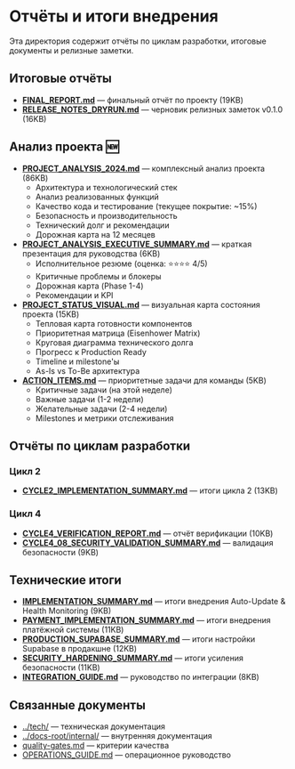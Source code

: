 # Отчёты и итоги внедрения

Эта директория содержит отчёты по циклам разработки, итоговые документы и релизные заметки.

## Итоговые отчёты

- **[FINAL_REPORT.md](./FINAL_REPORT.md)** — финальный отчёт по проекту (19KB)
- **[RELEASE_NOTES_DRYRUN.md](./RELEASE_NOTES_DRYRUN.md)** — черновик релизных заметок v0.1.0 (16KB)

## Анализ проекта 🆕

- **[PROJECT_ANALYSIS_2024.md](./PROJECT_ANALYSIS_2024.md)** — комплексный анализ проекта (86KB)
  - Архитектура и технологический стек
  - Анализ реализованных функций
  - Качество кода и тестирование (текущее покрытие: ~15%)
  - Безопасность и производительность
  - Технический долг и рекомендации
  - Дорожная карта на 12 месяцев
- **[PROJECT_ANALYSIS_EXECUTIVE_SUMMARY.md](./PROJECT_ANALYSIS_EXECUTIVE_SUMMARY.md)** — краткая презентация для руководства (6KB)
  - Исполнительное резюме (оценка: ⭐⭐⭐⭐ 4/5)
  - Критичные проблемы и блокеры
  - Дорожная карта (Phase 1-4)
  - Рекомендации и KPI
- **[PROJECT_STATUS_VISUAL.md](./PROJECT_STATUS_VISUAL.md)** — визуальная карта состояния проекта (15KB)
  - Тепловая карта готовности компонентов
  - Приоритетная матрица (Eisenhower Matrix)
  - Круговая диаграмма технического долга
  - Прогресс к Production Ready
  - Timeline и milestone'ы
  - As-Is vs To-Be архитектура
- **[ACTION_ITEMS.md](./ACTION_ITEMS.md)** — приоритетные задачи для команды (5KB)
  - Критичные задачи (на этой неделе)
  - Важные задачи (1-2 недели)
  - Желательные задачи (2-4 недели)
  - Milestones и метрики отслеживания

## Отчёты по циклам разработки

### Цикл 2
- **[CYCLE2_IMPLEMENTATION_SUMMARY.md](./CYCLE2_IMPLEMENTATION_SUMMARY.md)** — итоги цикла 2 (13KB)

### Цикл 4
- **[CYCLE4_VERIFICATION_REPORT.md](./CYCLE4_VERIFICATION_REPORT.md)** — отчёт верификации (10KB)
- **[CYCLE4_08_SECURITY_VALIDATION_SUMMARY.md](./CYCLE4_08_SECURITY_VALIDATION_SUMMARY.md)** — валидация безопасности (9KB)

## Технические итоги

- **[IMPLEMENTATION_SUMMARY.md](./IMPLEMENTATION_SUMMARY.md)** — итоги внедрения Auto-Update & Health Monitoring (9KB)
- **[PAYMENT_IMPLEMENTATION_SUMMARY.md](./PAYMENT_IMPLEMENTATION_SUMMARY.md)** — итоги внедрения платёжной системы (11KB)
- **[PRODUCTION_SUPABASE_SUMMARY.md](./PRODUCTION_SUPABASE_SUMMARY.md)** — итоги настройки Supabase в продакшне (12KB)
- **[SECURITY_HARDENING_SUMMARY.md](./SECURITY_HARDENING_SUMMARY.md)** — итоги усиления безопасности (11KB)
- **[INTEGRATION_GUIDE.md](./INTEGRATION_GUIDE.md)** — руководство по интеграции (8KB)

## Связанные документы

- [../tech/](../docs-root/tech/) — техническая документация
- [../docs-root/internal/](../docs-root/internal/) — внутренняя документация
- [quality-gates.md](../docs-root/internal/quality-gates.md) — критерии качества
- [OPERATIONS_GUIDE.md](../docs-root/internal/runbooks/OPERATIONS_GUIDE.md) — операционное руководство
